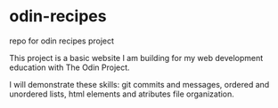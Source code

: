 # odin-recipes
repo for odin recipes project

This project is a basic website I am building for my 
web development education with The Odin Project. 

I will demonstrate these skills: git commits and messages, 
ordered and unordered lists, html elements and atributes 
file organization. 